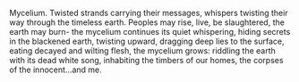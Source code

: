 Mycelium. Twisted strands carrying their messages, whispers twisting their way through the timeless earth. Peoples may rise, live, be slaughtered, the earth may burn- the mycelium  continues its quiet whispering, hiding secrets in the blackened earth, twisting upward, dragging deep lies to the surface, eating decayed and wilting flesh, the mycelium grows: riddling the earth with its dead white song, inhabiting the timbers of our homes, the corpses of the innocent...and me.


